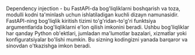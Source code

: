Dependency injection - bu FastAPI-da bog'liqliklarni boshqarish va toza, modulli kodni ta'minlash uchun ishlatiladigan kuchli dizayn namunasidir. FastAPI-ning bog'liqlik kiritish tizimi to'g'ridan-to'g'ri funktsiya argumentlarida bog'liqliklarni e'lon qilish imkonini beradi. Ushbu bog'liqliklar har qanday Python ob'ektlari, jumladan ma'lumotlar bazalari, xizmatlar yoki konfiguratsiyalar bo'lishi mumkin. Bu sizning kodingizni yanada barqaror va sinovdan o'tkazishga imkon beradi.
